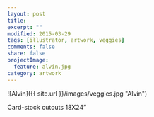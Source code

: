 ```yaml
---
layout: post
title: 
excerpt: ""
modified: 2015-03-29
tags: [illustrator, artwork, veggies]
comments: false
share: false
projectImage:
  feature: alvin.jpg
category: artwork
---
```


![Alvin]({{ site.url }}/images/veggies.jpg "Alvin")

Card-stock cutouts 18X24”
